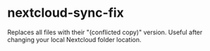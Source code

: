 # nextcloud-sync-fix
Replaces all files with their "(conflicted copy)" version. Useful after changing your local Nextcloud folder location.
